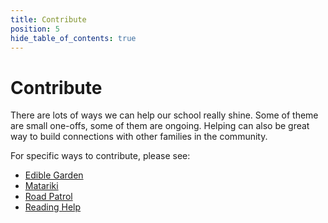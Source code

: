 ```yaml
---
title: Contribute
position: 5
hide_table_of_contents: true
---
```


# Contribute

There are lots of ways we can help our school really shine. Some of theme are
small one-offs, some of them are ongoing. Helping can also be great way to build
connections with other families in the community.

For specific ways to contribute, please see:
- [Edible Garden](./edible-garden.md)
- [Matariki](./matariki.md)
- [Road Patrol](./road-patrol.md)
- [Reading Help](./reading-help.md)
